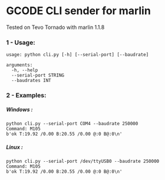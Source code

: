# GCODE CLI sender for marlin

Tested on Tevo Tornado with marlin 1.1.8

### 1 - Usage:

```
usage: python cli.py [-h] [--serial-port] [--baudrate]

arguments:
  -h, --help
  --serial-port STRING
  --baudrates INT
```

### 2 - Examples:

##### Windows :

```
python cli.py --serial-port COM4 --baudrate 250000
Command: M105
b'ok T:19.92 /0.00 B:20.55 /0.00 @:0 B@:0\n'
```

##### Linux :

```
python cli.py --serial-port /dev/ttyUSB0 --baudrate 250000
Command: M105
b'ok T:19.92 /0.00 B:20.55 /0.00 @:0 B@:0\n'
```